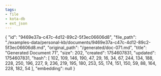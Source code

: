 ```yaml
---
tags:
- file
- kota-db
- ext_json
---
```

{
  "id": "9469e37a-c47c-4d12-89c2-5f3ec06606d8",
  "file_path": "./examples-data/personal-kb/documents/9469e37a-c47c-4d12-89c2-5f3ec06606d8.md",
  "original_path": "/generated/doc-071.md",
  "title": "Generated Document 71",
  "size": 202,
  "created": 1754607831,
  "updated": 1754607831,
  "hash": [
    102,
    109,
    146,
    190,
    47,
    29,
    16,
    34,
    67,
    244,
    134,
    188,
    228,
    250,
    196,
    227,
    9,
    236,
    219,
    195,
    180,
    253,
    55,
    174,
    151,
    150,
    59,
    88,
    164,
    228,
    182,
    54
  ],
  "embedding": null
}
